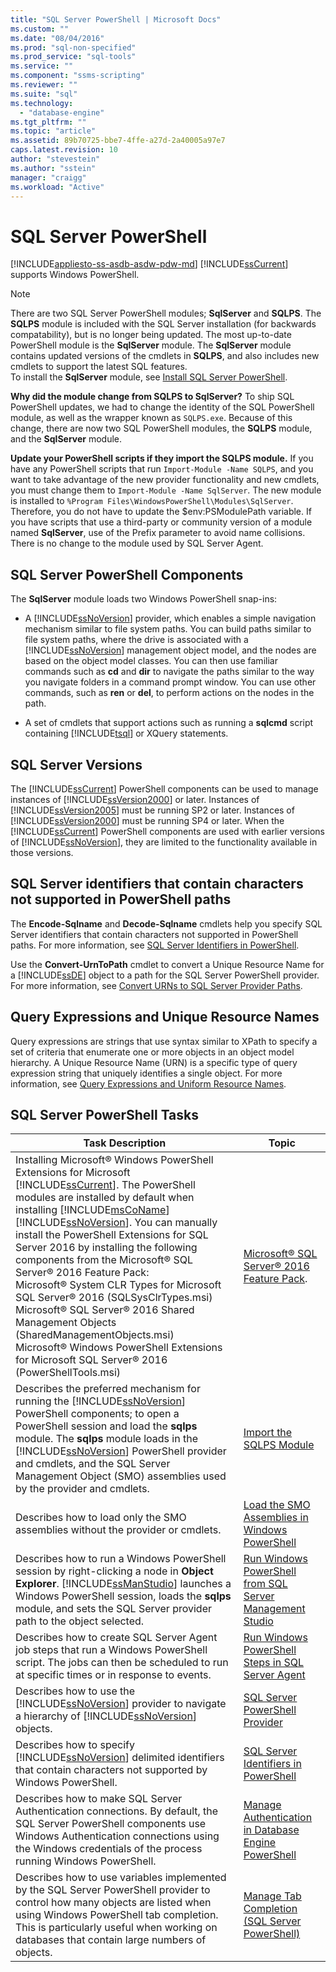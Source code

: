 ```yaml
---
title: "SQL Server PowerShell | Microsoft Docs"
ms.custom: ""
ms.date: "08/04/2016"
ms.prod: "sql-non-specified"
ms.prod_service: "sql-tools"
ms.service: ""
ms.component: "ssms-scripting"
ms.reviewer: ""
ms.suite: "sql"
ms.technology: 
  - "database-engine"
ms.tgt_pltfrm: ""
ms.topic: "article"
ms.assetid: 89b70725-bbe7-4ffe-a27d-2a40005a97e7
caps.latest.revision: 10
author: "stevestein"
ms.author: "sstein"
manager: "craigg"
ms.workload: "Active"
---
```

# SQL Server PowerShell
[!INCLUDE[appliesto-ss-asdb-asdw-pdw-md](../includes/appliesto-ss-asdb-asdw-pdw-md.md)]
  [!INCLUDE[ssCurrent](../includes/sscurrent-md.md)] supports Windows PowerShell.

> [!NOTE]
> There are two SQL Server PowerShell modules; **SqlServer** and **SQLPS**. The **SQLPS** module is included with the SQL Server installation (for backwards compatability), but is no longer being updated. The most up-to-date PowerShell module is the **SqlServer** module. The **SqlServer** module contains updated versions of the cmdlets in **SQLPS**, and also includes new cmdlets to support the latest SQL features.  
> To install the **SqlServer** module, see [Install SQL Server PowerShell](download-sql-server-ps-module.md).

**Why did the module change from SQLPS to SqlServer?**
To ship SQL PowerShell updates, we had to change the identity of the SQL PowerShell module, as well as the wrapper known as `SQLPS.exe`. Because of this change, there are now two SQL PowerShell modules, the **SQLPS** module, and the **SqlServer** module.  

**Update your PowerShell scripts if they import the SQLPS module.**
If you have any PowerShell scripts that run `Import-Module -Name SQLPS`, and you want to take advantage of the new provider functionality and new cmdlets, you must change them to `Import-Module -Name SqlServer`. The new module is installed to `%Program Files\WindowsPowerShell\Modules\SqlServer`. Therefore, you do not have to update the $env:PSModulePath variable. If you have scripts that use a third-party or community version of a module named **SqlServer**, use of the Prefix parameter to avoid name collisions. There is no change to the module used by SQL Server Agent. 

  
## SQL Server PowerShell Components  
The **SqlServer** module loads two Windows PowerShell snap-ins:  
  
-   A [!INCLUDE[ssNoVersion](../includes/ssnoversion-md.md)] provider, which enables a simple navigation mechanism similar to file system paths. You can build paths similar to file system paths, where the drive is associated with a [!INCLUDE[ssNoVersion](../includes/ssnoversion-md.md)] management object model, and the nodes are based on the object model classes. You can then use familiar commands such as **cd** and **dir** to navigate the paths similar to the way you navigate folders in a command prompt window. You can use other commands, such as **ren** or **del**, to perform actions on the nodes in the path.  
  
-   A set of cmdlets that support actions such as running a **sqlcmd** script containing [!INCLUDE[tsql](../includes/tsql-md.md)] or XQuery statements.  
  
  
## SQL Server Versions  
 The [!INCLUDE[ssCurrent](../includes/sscurrent-md.md)] PowerShell components can be used to manage instances of [!INCLUDE[ssVersion2000](../includes/ssversion2000-md.md)] or later. Instances of [!INCLUDE[ssVersion2005](../includes/ssversion2005-md.md)] must be running SP2 or later. Instances of [!INCLUDE[ssVersion2000](../includes/ssversion2000-md.md)] must be running SP4 or later. When the [!INCLUDE[ssCurrent](../includes/sscurrent-md.md)] PowerShell components are used with earlier versions of [!INCLUDE[ssNoVersion](../includes/ssnoversion-md.md)], they are limited to the functionality available in those versions.  

## SQL Server identifiers that contain characters not supported in PowerShell paths  
 
The **Encode-Sqlname** and **Decode-Sqlname** cmdlets help you specify SQL Server identifiers that contain characters not supported in PowerShell paths. For more information, see [SQL Server Identifiers in PowerShell](sql-server-identifiers-in-powershell.md).  
  
Use the **Convert-UrnToPath** cmdlet to convert a Unique Resource Name for a [!INCLUDE[ssDE](../includes/ssde-md.md)] object to a path for the SQL Server PowerShell provider. For more information, see [Convert URNs to SQL Server Provider Paths](https://docs.microsoft.com/powershell/module/sqlserver/Convert-UrnToPath).  
  
## Query Expressions and Unique Resource Names  

Query expressions are strings that use syntax similar to XPath to specify a set of criteria that enumerate one or more objects in an object model hierarchy. A Unique Resource Name (URN) is a specific type of query expression string that uniquely identifies a single object. For more information, see [Query Expressions and Uniform Resource Names](query-expressions-and-uniform-resource-names.md).       



## SQL Server PowerShell Tasks  
  
|Task Description|Topic|  
|----------------------|-----------| 
|Installing Microsoft® Windows PowerShell Extensions for Microsoft [!INCLUDE[ssCurrent](../includes/sscurrent-md.md)].  The PowerShell modules are installed by default when installing [!INCLUDE[msCoName](../includes/msconame-md.md)] [!INCLUDE[ssNoVersion](../includes/ssnoversion-md.md)].  You can manually install the PowerShell Extensions for SQL Server 2016 by installing the following components from the Microsoft® SQL Server® 2016 Feature Pack:<br/>     Microsoft® System CLR Types for Microsoft SQL Server® 2016 (SQLSysClrTypes.msi)<br/>Microsoft® SQL Server® 2016 Shared Management Objects (SharedManagementObjects.msi)<br/> Microsoft® Windows PowerShell Extensions for Microsoft SQL Server® 2016 (PowerShellTools.msi)|[Microsoft® SQL Server® 2016 Feature Pack](https://www.microsoft.com/en-us/download/details.aspx?id=52676).   | 
|Describes the preferred mechanism for running the [!INCLUDE[ssNoVersion](../includes/ssnoversion-md.md)] PowerShell components; to open a PowerShell session and load the **sqlps** module. The **sqlps** module loads in the [!INCLUDE[ssNoVersion](../includes/ssnoversion-md.md)] PowerShell provider and cmdlets, and the SQL Server Management Object (SMO) assemblies used by the provider and cmdlets.|[Import the SQLPS Module](import-the-sqlps-module.md)|  
|Describes how to load only the SMO assemblies without the provider or cmdlets.|[Load the SMO Assemblies in Windows PowerShell](load-the-smo-assemblies-in-windows-powershell.md)|  
|Describes how to run a Windows PowerShell session by right-clicking a node in **Object Explorer**. [!INCLUDE[ssManStudio](../includes/ssmanstudio-md.md)] launches a Windows PowerShell session, loads the **sqlps** module, and sets the SQL Server provider path to the object selected.|[Run Windows PowerShell from SQL Server Management Studio](run-windows-powershell-from-sql-server-management-studio.md)|  
|Describes how to create SQL Server Agent job steps that run a Windows PowerShell script. The jobs can then be scheduled to run at specific times or in response to events.|[Run Windows PowerShell Steps in SQL Server Agent](run-windows-powershell-steps-in-sql-server-agent.md)|  
|Describes how to use the [!INCLUDE[ssNoVersion](../includes/ssnoversion-md.md)] provider to navigate a hierarchy of [!INCLUDE[ssNoVersion](../includes/ssnoversion-md.md)] objects.|[SQL Server PowerShell Provider](sql-server-powershell-provider.md)|  
|Describes how to specify [!INCLUDE[ssNoVersion](../includes/ssnoversion-md.md)] delimited identifiers that contain characters not supported by Windows PowerShell.|[SQL Server Identifiers in PowerShell](sql-server-identifiers-in-powershell.md)|  
|Describes how to make SQL Server Authentication connections. By default, the SQL Server PowerShell components use Windows Authentication connections using the Windows credentials of the process running Windows PowerShell.|[Manage Authentication in Database Engine PowerShell](manage-authentication-in-database-engine-powershell.md)|  
|Describes how to use variables implemented by the SQL Server PowerShell provider to control how many objects are listed when using Windows PowerShell tab completion. This is particularly useful when working on databases that contain large numbers of objects.|[Manage Tab Completion &#40;SQL Server PowerShell&#41;](manage-tab-completion-sql-server-powershell.md)|
  
  

